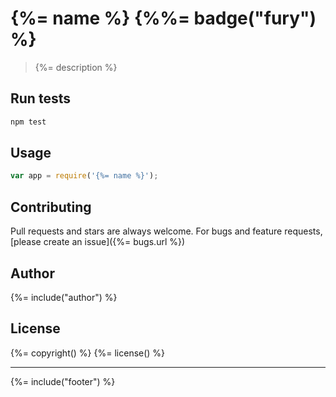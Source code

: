 # {%= name %} {%%= badge("fury") %}

> {%= description %}

## Run tests

```bash
npm test
```

## Usage

```js
var app = require('{%= name %}');
```

## Contributing
Pull requests and stars are always welcome. For bugs and feature requests, [please create an issue]({%= bugs.url %})

## Author
{%= include("author") %}

## License
{%= copyright() %}
{%= license() %}

***

{%= include("footer") %}
